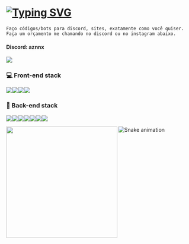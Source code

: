 # [![Typing SVG](https://readme-typing-svg.herokuapp.com?color=8556ff&lines=Hi,+i'm+Azonix+:D)](https://esley.site)
<div><code align=left>Faço códigos/bots para discord, sites, exatamente como você quiser. Faça um orçamento me chamando no discord ou no instagram abaixo.</code></div>

#### Discord: aznnx

<a href="https://instagram.com/offesley" target="_blank"><img src="https://img.shields.io/badge/-Instagram-%23E4405F?style=for-the-badge&logo=instagram&logoColor=white" target="_blank"></a>

### 💻 Front-end stack
<img src="https://img.shields.io/badge/JavaScript-F7DF1E?style=for-the-badge&logo=JavaScript&logoColor=white"><img src="https://img.shields.io/badge/HTML5-E34F26?style=for-the-badge&logo=html5&logoColor=white"><img src="https://img.shields.io/badge/CSS3-1572B6?style=for-the-badge&logo=css3&logoColor=white"><img src="https://img.shields.io/badge/React-20232A?style=for-the-badge&logo=react&logoColor=61DAFB" >


### 🔧 Back-end stack
<img src="https://img.shields.io/badge/JavaScript-F7DF1E?style=for-the-badge&logo=JavaScript&logoColor=white"><img src="https://img.shields.io/badge/TypeScript-007ACC?style=for-the-badge&logo=typescript&logoColor=white"><img src="https://img.shields.io/badge/Firebase-039BE5?style=for-the-badge&logo=Firebase&logoColor=white"><img src="https://img.shields.io/badge/MongoDB-4EA94B?style=for-the-badge&logo=mongodb&logoColor=white"><img src="https://img.shields.io/badge/GIT-E44C30?style=for-the-badge&logo=git&logoColor=white"><img src="https://img.shields.io/badge/Node.js-43853D?style=for-the-badge&logo=node.js&logoColor=white"><img src="https://img.shields.io/badge/Express.js-404D59?style=for-the-badge">

<img align="left" src="https://camo.githubusercontent.com/79ee47e7da6c637103b785175e5372fa6232340918852316ca2cbfad52d6bf1b/68747470733a2f2f36342e6d656469612e74756d626c722e636f6d2f39656337353337313938636130366136646566643936353963353031376132662f623137666630633662623766633162362d34662f733132383078313932302f386634623131366537393535326262393365383435376132323732643562373133373162643265372e67696676?raw=true" width="300"/>

![Snake animation](https://github.com/offesley/offesley/blob/output/github-contribution-grid-snake.svg)
